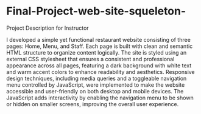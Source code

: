 # Final-Project-web-site-squeleton-
Project Description for Instructor

I developed a simple yet functional restaurant website consisting of three pages: Home, Menu, and Staff. Each page is built with clean and semantic HTML structure to organize content logically. The site is styled using an external CSS stylesheet that ensures a consistent and professional appearance across all pages, featuring a dark background with white text and warm accent colors to enhance readability and aesthetics. Responsive design techniques, including media queries and a toggleable navigation menu controlled by JavaScript, were implemented to make the website accessible and user-friendly on both desktop and mobile devices. The JavaScript adds interactivity by enabling the navigation menu to be shown or hidden on smaller screens, improving the overall user experience.
